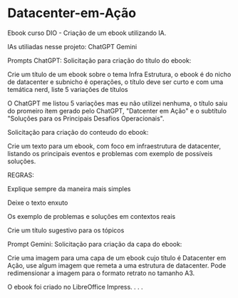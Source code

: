 # Datacenter-em-Ação
Ebook curso DIO - Criação de um ebook utilizando IA.

IAs utiliadas nesse projeto:
ChatGPT
Gemini

Prompts ChatGPT:
Solicitação para criação do título do ebook:

Crie um título de um ebook sobre o tema Infra Estrutura, o ebook é do nicho de datacenter e subnicho é operações, o título deve ser curto e com uma temática nerd, liste 5 variações de títulos

O ChatGPT me listou 5 variações mas eu não utilizei nenhuma, o título saiu do promeiro ítem gerado pelo ChatGPT, "Datcenter em Ação" e o subtítulo "Soluções para os Principais Desafios Operacionais".

Solicitação para criação do conteudo do ebook:

Crie um texto para um ebook, com foco em infraestrutura de datacenter, listando os principais eventos e problemas com exemplo de possíveis soluções.

REGRAS:

 Explique sempre da maneira mais simples
 
 Deixe o texto enxuto
 
 Os exemplo de problemas e soluções em contextos reais
 
 Crie um título sugestivo para os tópicos

Prompt Gemini:
Solicitação para criação da capa do ebook:

Crie uma imagem para uma capa de um ebook cujo título é Datacenter em Ação, use algum imagem que remeta a uma estrutura de datacenter.
Pode redimensionar a imagem para o formato retrato no tamanho A3.

O ebook foi criado no LibreOffice Impress.
. . .

